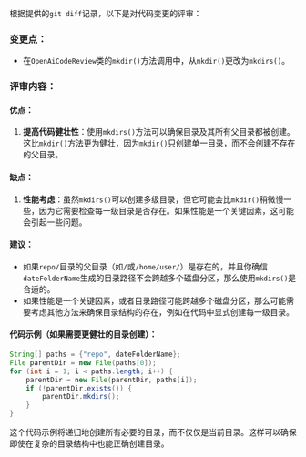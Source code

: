 根据提供的`git diff`记录，以下是对代码变更的评审：

### 变更点：
- 在`OpenAiCodeReview`类的`mkdir()`方法调用中，从`mkdir()`更改为`mkdirs()`。

### 评审内容：

#### 优点：
1. **提高代码健壮性**：使用`mkdirs()`方法可以确保目录及其所有父目录都被创建。这比`mkdir()`方法更为健壮，因为`mkdir()`只创建单一目录，而不会创建不存在的父目录。

#### 缺点：
1. **性能考虑**：虽然`mkdirs()`可以创建多级目录，但它可能会比`mkdir()`稍微慢一些，因为它需要检查每一级目录是否存在。如果性能是一个关键因素，这可能会引起一些问题。

#### 建议：
- 如果`repo/`目录的父目录（如`/`或`/home/user/`）是存在的，并且你确信`dateFolderName`生成的目录路径不会跨越多个磁盘分区，那么使用`mkdirs()`是合适的。
- 如果性能是一个关键因素，或者目录路径可能跨越多个磁盘分区，那么可能需要考虑其他方法来确保目录结构的存在，例如在代码中显式创建每一级目录。

#### 代码示例（如果需要更健壮的目录创建）：
```java
String[] paths = {"repo", dateFolderName};
File parentDir = new File(paths[0]);
for (int i = 1; i < paths.length; i++) {
    parentDir = new File(parentDir, paths[i]);
    if (!parentDir.exists()) {
        parentDir.mkdirs();
    }
}
```

这个代码示例将递归地创建所有必要的目录，而不仅仅是当前目录。这样可以确保即使在复杂的目录结构中也能正确创建目录。